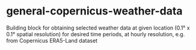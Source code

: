 # general-copernicus-weather-data
Building block for obtaining selected weather data at given location (0.1° x 0.1° spatial resolution) for desired time periods, at hourly resolution, e.g. from Copernicus ERA5-Land dataset
